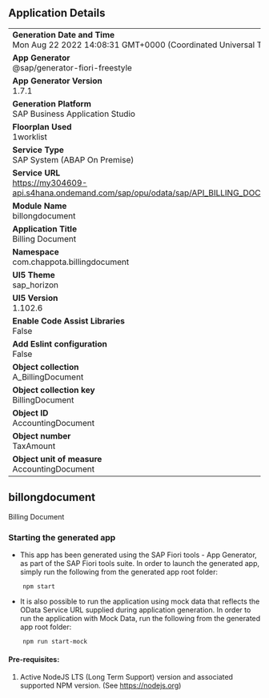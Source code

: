 ## Application Details
|               |
| ------------- |
|**Generation Date and Time**<br>Mon Aug 22 2022 14:08:31 GMT+0000 (Coordinated Universal Time)|
|**App Generator**<br>@sap/generator-fiori-freestyle|
|**App Generator Version**<br>1.7.1|
|**Generation Platform**<br>SAP Business Application Studio|
|**Floorplan Used**<br>1worklist|
|**Service Type**<br>SAP System (ABAP On Premise)|
|**Service URL**<br>https://my304609-api.s4hana.ondemand.com/sap/opu/odata/sap/API_BILLING_DOCUMENT_SRV/
|**Module Name**<br>billongdocument|
|**Application Title**<br>Billing Document|
|**Namespace**<br>com.chappota.billingdocument|
|**UI5 Theme**<br>sap_horizon|
|**UI5 Version**<br>1.102.6|
|**Enable Code Assist Libraries**<br>False|
|**Add Eslint configuration**<br>False|
|**Object collection**<br>A_BillingDocument|
|**Object collection key**<br>BillingDocument|
|**Object ID**<br>AccountingDocument|
|**Object number**<br>TaxAmount|
|**Object unit of measure**<br>AccountingDocument|

## billongdocument

Billing Document

### Starting the generated app

-   This app has been generated using the SAP Fiori tools - App Generator, as part of the SAP Fiori tools suite.  In order to launch the generated app, simply run the following from the generated app root folder:

```
    npm start
```

- It is also possible to run the application using mock data that reflects the OData Service URL supplied during application generation.  In order to run the application with Mock Data, run the following from the generated app root folder:

```
    npm run start-mock
```

#### Pre-requisites:

1. Active NodeJS LTS (Long Term Support) version and associated supported NPM version.  (See https://nodejs.org)


